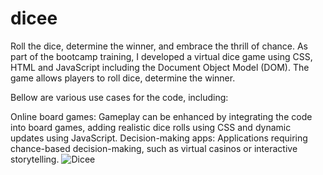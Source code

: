 # dicee
Roll the dice, determine the winner, and embrace the thrill of chance.
As part of the bootcamp training, I developed a virtual dice game using CSS, HTML and JavaScript including the Document Object Model (DOM). The game allows players to roll dice, determine the winner.

Bellow are various use cases for the code, including:

Online board games: Gameplay can be enhanced by integrating the code into board games, adding realistic dice rolls using CSS and dynamic updates using JavaScript.
Decision-making apps: Applications requiring chance-based decision-making, such as virtual casinos or interactive storytelling. ![Dicee](https://github.com/moayyadsaleh/dicee/assets/137034202/6d930840-b170-4f0f-a8f2-fe67bef75a8a)
